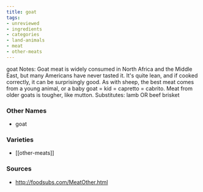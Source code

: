 ```yaml
---
title: goat
tags:
- unreviewed
- ingredients
- categories
- land-animals
- meat
- other-meats
---
```

goat Notes: Goat meat is widely consumed in North Africa and the Middle East, but many Americans have never tasted it. It's quite lean, and if cooked correctly, it can be surprisingly good. As with sheep, the best meat comes from a young animal, or a baby goat = kid = capretto = cabrito. Meat from older goats is tougher, like mutton. Substitutes: lamb OR beef brisket

### Other Names

* goat

### Varieties

* [[other-meats]]

### Sources
* http://foodsubs.com/MeatOther.html
